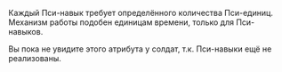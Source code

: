 Каждый Пси-навык требует определённого количества Пси-единиц. Механизм
работы подобен единицам времени, только для Пси-навыков.

Вы пока не увидите этого атрибута у солдат, т.к. Пси-навыки ещё не
реализованы.